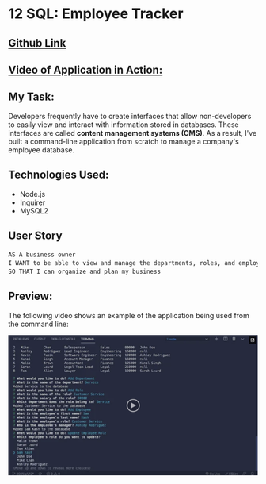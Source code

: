 # 12 SQL: Employee Tracker

## [Github Link](https://github.com/jq-hoang/12_SQL_employee_tracker)
## [Video of Application in Action:](https://drive.google.com/file/d/1X9kCAuYNuo3ACfd5u4H6YtKmiifaHfd5/view)


## My Task: 

Developers frequently have to create interfaces that allow non-developers to easily view and interact with information stored in databases. These interfaces are called **content management systems (CMS)**. As a result, I've built a command-line application from scratch to manage a company's employee database.

## Technologies Used:
- Node.js
- Inquirer
- MySQL2

## User Story

```md
AS A business owner
I WANT to be able to view and manage the departments, roles, and employees in my company
SO THAT I can organize and plan my business
```

## Preview: 

The following video shows an example of the application being used from the command line:

[![A video thumbnail shows the command-line employee management application with a play button overlaying the view.](./Assets/12-sql-homework-video-thumbnail.png)](https://2u-20.wistia.com/medias/2lnle7xnpk)
